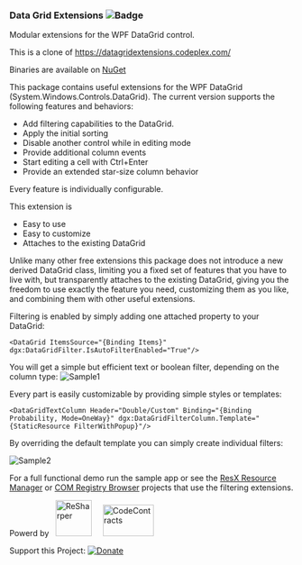### Data Grid Extensions ![Badge](https://tom-englert.visualstudio.com/_apis/public/build/definitions/75bf84d2-d359-404a-a712-07c9f693f635/11/badge)

Modular extensions for the WPF DataGrid control.

This is a clone of https://datagridextensions.codeplex.com/

Binaries are available on [NuGet](http://nuget.org/packages/DataGridExtensions)

This package contains useful extensions for the WPF DataGrid (System.Windows.Controls.DataGrid).
The current version supports the following features and behaviors:

* Add filtering capabilities to the DataGrid.
* Apply the initial sorting
* Disable another control while in editing mode
* Provide additional column events
* Start editing a cell with Ctrl+Enter
* Provide an extended star-size column behavior

Every feature is individually configurable.

This extension is 
* Easy to use
* Easy to customize
* Attaches to the existing DataGrid

Unlike many other free extensions this package does not introduce a new derived DataGrid class, limiting you a fixed set of features that you have to live with, but transparently attaches to the existing DataGrid, giving you the freedom to use exactly the feature you need, customizing them as you like, and combining them with other useful extensions.

Filtering is enabled by simply adding one attached property to your DataGrid:

`<DataGrid ItemsSource="{Binding Items}" dgx:DataGridFilter.IsAutoFilterEnabled="True"/>`

You will get a simple but efficient text or boolean filter, depending on the column type:
![Sample1](https://github.com/tom-englert/DataGridExtensions/blob/master/Assets/Sample1.jpg)

Every part is easily customizable by providing simple styles or templates:

`<DataGridTextColumn Header="Double/Custom" Binding="{Binding Probability, Mode=OneWay}" dgx:DataGridFilterColumn.Template="{StaticResource FilterWithPopup}"/>`

By overriding the default template you can simply create individual filters:

![Sample2](https://github.com/tom-englert/DataGridExtensions/blob/master/Assets/Sample2.jpg)

For a full functional demo run the sample app or see the [ResX Resource Manager](https://github.com/tom-englert/ResXResourceManager) or [COM Registry Browser](http://comregistrybrowser.codeplex.com)  projects that use the filtering extensions.


Powerd by&nbsp;&nbsp;&nbsp;<a href="http://www.jetbrains.com/resharper/"><img src="http://www.tom-englert.de/Images/icon_ReSharper.png" alt="ReSharper" width="64" height="64" /></a> &nbsp;&nbsp;&nbsp; <a href="http://research.microsoft.com/en-us/projects/contracts/"><img src="http://www.tom-englert.de/Images/codecontracts_sm.png" alt="CodeContracts" width="90" height="56" /></a>&nbsp;</p>
<p>Support this Project: <a href="https://www.paypal.com/cgi-bin/webscr?cmd=_s-xclick&hosted_button_id=799WX673GPQM8"> <img style="border: none; margin-bottom: -6px;" title="Donate" src="https://www.paypalobjects.com/en_US/i/btn/btn_donate_SM.gif" alt="Donate" /></a></p>
